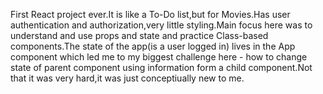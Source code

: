 First React project ever.It is like a To-Do list,but for Movies.Has user authentication and authorization,very little styling.Main focus here was to understand and use props and state and practice Class-based components.The state of the app(is a user logged in) lives in the App component which led me to my biggest challenge here - how to change state of parent component using information form a child component.Not that it was very hard,it was just conceptiually new to me.